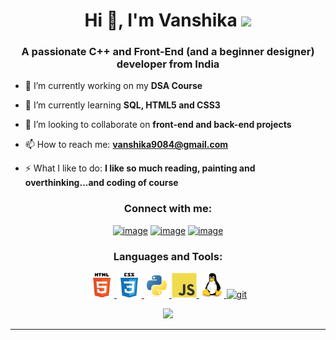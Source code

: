 <h1 align="center">Hi 👋, I'm Vanshika <img height="40" src="https://emoji.gg/assets/emoji/7333-parrotdance.gif"></h1>
<h3 align="center">A passionate C++ and Front-End (and a beginner designer) developer from India</h3>

- 🔭 I’m currently working on my **DSA Course**

- 🌱 I’m currently learning **SQL, HTML5 and CSS3**

- 👯 I’m looking to collaborate on **front-end and back-end projects**

- 📫 How to reach me: **vanshika9084@gmail.com**

- ⚡ What I like to do: **I like so much reading, painting and overthinking...and coding of course**

<h3 align="center">Connect with me:</h3>
<div align="center">

[![image](https://img.shields.io/badge/LinkedIn-0077B5?style=for-the-badge&logo=linkedin&logoColor=white)](https://www.linkedin.com/in/vanshika-aggarwal-690482229/)
[![image](https://img.shields.io/badge/Instagram-E4405F?style=for-the-badge&logo=instagram&logoColor=white)](https://instagram.com/paint.vanshii_?igshid=MzNlNGNkZWQ4Mg==)
[![image](https://img.shields.io/badge/Gmail-D14836?style=for-the-badge&logo=gmail&logoColor=white)](mailto:produtor.vanshika9084@gmail.com)
  
</div>

<h3 align="center">Languages and Tools:</h3>

<p align="center"> 
  <a href="https://www.w3.org/html/" target="_blank"> 
    <img src="https://raw.githubusercontent.com/devicons/devicon/master/icons/html5/html5-original-wordmark.svg" alt="html5" width="40" height="40"/> 
  </a>
  <a href="https://www.w3schools.com/css/" target="_blank"> 
    <img src="https://raw.githubusercontent.com/devicons/devicon/master/icons/css3/css3-original-wordmark.svg" alt="css3" width="40" height="40"/> 
  </a> 
  <a href="https://www.python.org" target="_blank"> 
    <img src="https://raw.githubusercontent.com/devicons/devicon/master/icons/python/python-original.svg" alt="python" width="40" height="40"/> 
  </a>  
  <a href="https://developer.mozilla.org/en-US/docs/Web/JavaScript" target="_blank"> 
    <img src="https://raw.githubusercontent.com/devicons/devicon/master/icons/javascript/javascript-original.svg" alt="javascript" width="40" height="40"/> 
  </a> 
  <a href="https://www.linux.org/" target="_blank"> 
    <img src="https://raw.githubusercontent.com/devicons/devicon/master/icons/linux/linux-original.svg" alt="linux" width="40" height="40"/> 
  </a> 
  <a href="https://git-scm.com/" target="_blank"> 
    <img src="https://www.vectorlogo.zone/logos/git-scm/git-scm-icon.svg" alt="git" width="40" height="40"/> 
  </a>
</p>

<p align= "center">
  <img height= "150" src="https://github-readme-stats.vercel.app/api?username=VanshikaAggarwal&theme=react&show_icons=true&include_all_commits=true" />
<!--   <img height= "150" src="https://github-readme-stats.vercel.app/api/top-langs/?username=VanshikaAggarwal&theme=react&layout=compact" /> -->
</p>

------

